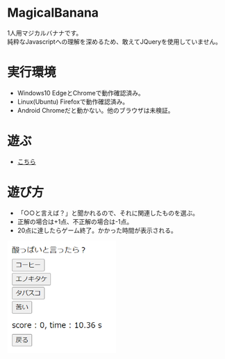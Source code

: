 # MagicalBanana
1人用マジカルバナナです。<br>
純粋なJavascriptへの理解を深めるため、敢えてJQueryを使用していません。

# 実行環境
- Windows10
EdgeとChromeで動作確認済み。
- Linux(Ubuntu)
Firefoxで動作確認済み。
- Android
Chromeだと動かない。他のブラウザは未検証。

# 遊ぶ
- [こちら](https://feather16.github.io/MagicalBanana/)

# 遊び方
- 「○○と言えば？」と聞かれるので、それに関連したものを選ぶ。
- 正解の場合は+1点、不正解の場合は-1点。
- 20点に達したらゲーム終了。かかった時間が表示される。

<img src="image/game_preview.png" width=250>
